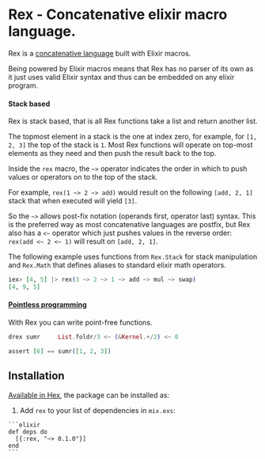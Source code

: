 # Rex - Concatenative elixir macro language.

Rex is a [concatenative language](http://concatenative.org) built with Elixir macros.

Being powered by Elixir macros means that Rex has no parser of its own as it just
uses valid Elixir syntax and thus can be embedded on any elixir program.


#### Stack based

Rex is stack based, that is all Rex functions take a list and return another list.

The topmost element in a stack is the one at index zero, for example, for
`[1, 2, 3]` the top of the stack is `1`. Most Rex functions will operate on
top-most elements as they need and then push the result back to the top.


Inside the `rex` macro, the `~>` operator indicates the order in which to push
values or operators on to the top of the stack.

For example, `rex(1 ~> 2 ~> add)` would result on the following 
`[add, 2, 1]` stack that when executed will yield `[3]`.

So the `~>` allows post-fix notation (operands first, operator last) syntax.
This is the preferred way as most concatenative languages are postfix, but
Rex also has a `<~` operator which just pushes values in the reverse order:
`rex(add <~ 2 <~ 1)` will result on `[add, 2, 1]`.


The following example uses functions from `Rex.Stack` for stack manipulation
and `Rex.Math` that defines aliases to standard elixir math operators.

```elixir
iex> [4, 5] |> rex(3 ~> 2 ~> 1 ~> add ~> mul ~> swap)
[4, 9, 5] 
```



#### [Pointless programming](https://en.wikipedia.org/wiki/Tacit_programming)

With Rex you can write point-free functions.

```elixir
drex sumr     List.foldr/3 <~ (&Kernel.+/2) <~ 0

assert [6] == sumr([1, 2, 3])
```

## Installation

[Available in Hex](https://hex.pm/packages/rex), the package can be installed as:

  1. Add `rex` to your list of dependencies in `mix.exs`:

    ```elixir
    def deps do
      [{:rex, "~> 0.1.0"}]
    end
    ```

